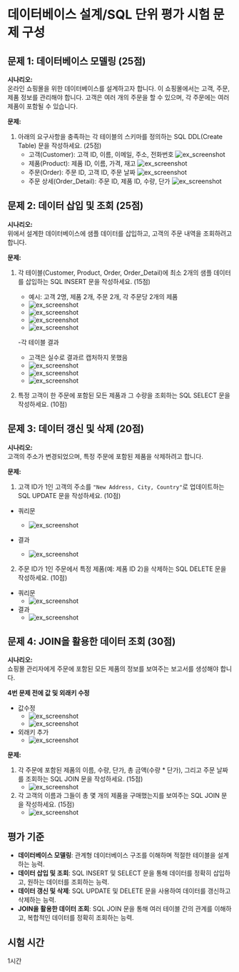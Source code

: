 # 데이터베이스 설계/SQL 단위 평가 시험 문제 구성

## 문제 1: 데이터베이스 모델링 (25점)
**시나리오:**  
온라인 쇼핑몰을 위한 데이터베이스를 설계하고자 합니다. 이 쇼핑몰에서는 고객, 주문, 제품 정보를 관리해야 합니다. 고객은 여러 개의 주문을 할 수 있으며, 각 주문에는 여러 제품이 포함될 수 있습니다. 

**문제:**  
1. 아래의 요구사항을 충족하는 각 테이블의 스키마를 정의하는 SQL DDL(Create Table) 문을 작성하세요. (25점)
   - 고객(Customer): 고객 ID, 이름, 이메일, 주소, 전화번호
   ![ex_screenshot](./resource/1question/1번문제_곡객.png)
   - 제품(Product): 제품 ID, 이름, 가격, 재고
   ![ex_screenshot](./resource/1question/1번문제_제품.png)
   - 주문(Order): 주문 ID, 고객 ID, 주문 날짜
   ![ex_screenshot](./resource/1question/1번문제_주문.png)
   - 주문 상세(Order_Detail): 주문 ID, 제품 ID, 수량, 단가
   ![ex_screenshot](./resource/1question/1번주문상세.png)





## 문제 2: 데이터 삽입 및 조회 (25점)
**시나리오:**  
위에서 설계한 데이터베이스에 샘플 데이터를 삽입하고, 고객의 주문 내역을 조회하려고 합니다.

**문제:**  
1. 각 테이블(Customer, Product, Order, Order_Detail)에 최소 2개의 샘플 데이터를 삽입하는 SQL INSERT 문을 작성하세요. (15점)
   - 예시: 고객 2명, 제품 2개, 주문 2개, 각 주문당 2개의 제품
   - ![ex_screenshot](./resource/2question/2번문제_값추家.png)
   - ![ex_screenshot](./resource/2question/2번문제_제품.png)
   - ![ex_screenshot](./resource/2question/2번문제_주문.png)
   - ![ex_screenshot](./resource/2question/2번문제%20주문상세.png)

   -각 테이블 결과
      - 고객은 실수로 결과르 캡처하지 못했음
      - ![ex_screenshot](./resource/2question/2번문제_제품결과.png)
      - ![ex_screenshot](./resource/2question/2번문제_주문결과.png)
      - ![ex_screenshot](./resource/2question/2번문제_주문상세%20결과.png)




2. 특정 고객이 한 주문에 포함된 모든 제품과 그 수량을 조회하는 SQL SELECT 문을 작성하세요. (10점)

## 문제 3: 데이터 갱신 및 삭제 (20점)
**시나리오:**  
고객의 주소가 변경되었으며, 특정 주문에 포함된 제품을 삭제하려고 합니다.

**문제:**  
1. 고객 ID가 1인 고객의 주소를 `"New Address, City, Country"`로 업데이트하는 SQL UPDATE 문을 작성하세요. (10점)
- 쿼리문
   - ![ex_screenshot](./resource/3question/3번문제1.png)
  
- 결과
   - ![ex_screenshot](./resource/3question/3번문제결과1.png)
   

2. 주문 ID가 1인 주문에서 특정 제품(예: 제품 ID 2)을 삭제하는 SQL DELETE 문을 작성하세요. (10점)
- 쿼리문
   - ![ex_screenshot](./resource/3question/3번문제%202.png)
- 결과
   - ![ex_screenshot](./resource/3question/3번문제결과2.png)

## 문제 4: JOIN을 활용한 데이터 조회 (30점)
**시나리오:**  
쇼핑몰 관리자에게 주문에 포함된 모든 제품의 정보를 보여주는 보고서를 생성해야 합니다.

**4번 문제 전에 값 및 외래키 수정**
- 값수정
   - ![ex_screenshot](./resource/3question/3번문제_제품상세값수정1.png)
   - ![ex_screenshot](./resource/3question/3번문제_제품상세값수정2.png)
- 외래키 추가
   - ![ex_screenshot](./resource/3question/3번문제외래키추가.png)




**문제:**  
1. 각 주문에 포함된 제품의 이름, 수량, 단가, 총 금액(수량 * 단가), 그리고 주문 날짜를 조회하는 SQL JOIN 문을 작성하세요. (15점)
   - ![ex_screenshot](./resource/4question/4번문제1.png)
2. 각 고객의 이름과 그들이 총 몇 개의 제품을 구매했는지를 보여주는 SQL JOIN 문을 작성하세요. (15점)
   - ![ex_screenshot](./resource/4question/4번문제%202.png)

## 평가 기준
- **데이터베이스 모델링**: 관계형 데이터베이스 구조를 이해하며 적절한 테이블을 설계하는 능력.
- **데이터 삽입 및 조회**: SQL INSERT 및 SELECT 문을 통해 데이터를 정확히 삽입하고, 원하는 데이터를 조회하는 능력.
- **데이터 갱신 및 삭제**: SQL UPDATE 및 DELETE 문을 사용하여 데이터를 갱신하고 삭제하는 능력.
- **JOIN을 활용한 데이터 조회**: SQL JOIN 문을 통해 여러 테이블 간의 관계를 이해하고, 복합적인 데이터를 정확히 조회하는 능력.

## 시험 시간
1시간

